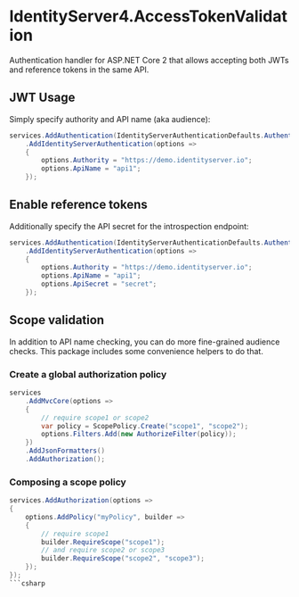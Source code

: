 # IdentityServer4.AccessTokenValidation

Authentication handler for ASP.NET Core 2 that allows accepting both JWTs and reference tokens in the same API.

## JWT Usage
Simply specify authority and API name (aka audience):

```csharp
services.AddAuthentication(IdentityServerAuthenticationDefaults.AuthenticationScheme)
    .AddIdentityServerAuthentication(options =>
    {
        options.Authority = "https://demo.identityserver.io";
        options.ApiName = "api1";
    });
```

## Enable reference tokens
Additionally specify the API secret for the introspection endpoint:

```csharp
services.AddAuthentication(IdentityServerAuthenticationDefaults.AuthenticationScheme)
    .AddIdentityServerAuthentication(options =>
    {
        options.Authority = "https://demo.identityserver.io";
        options.ApiName = "api1";
        options.ApiSecret = "secret";
    });
```

## Scope validation
In addition to API name checking, you can do more fine-grained audience checks. This package includes some convenience helpers to do that.

### Create a global authorization policy

```csharp
services
    .AddMvcCore(options =>
    {
        // require scope1 or scope2
        var policy = ScopePolicy.Create("scope1", "scope2");
        options.Filters.Add(new AuthorizeFilter(policy));
    })
    .AddJsonFormatters()
    .AddAuthorization();
```

### Composing a scope policy

```csharp
services.AddAuthorization(options =>
{
    options.AddPolicy("myPolicy", builder =>
    {
        // require scope1
        builder.RequireScope("scope1");
        // and require scope2 or scope3
        builder.RequireScope("scope2", "scope3");
    });
});
```csharp
